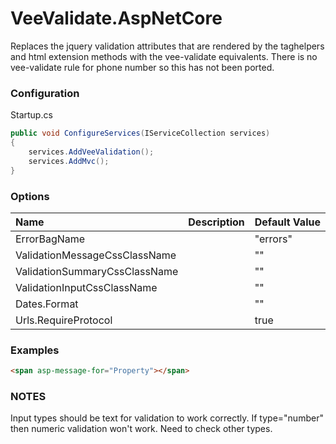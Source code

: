 # VeeValidate.AspNetCore

Replaces the jquery validation attributes that are rendered by the taghelpers and html extension methods with the vee-validate equivalents.
There is no vee-validate rule for phone number so this has not been ported.

### Configuration
Startup.cs
```csharp
public void ConfigureServices(IServiceCollection services)
{
    services.AddVeeValidation();
    services.AddMvc();
}
```

### Options

| Name       | Description | Default Value |
|:-----------|:------------|:--------------|
|ErrorBagName|             | "errors"      |
|ValidationMessageCssClassName|             | ""      |
|ValidationSummaryCssClassName|             | ""      |
|ValidationInputCssClassName|             | ""      |
|Dates.Format|             | ""      |
|Urls.RequireProtocol|             | true      |

### Examples
```html
<span asp-message-for="Property"></span>
```

### NOTES
Input types should be text for validation to work correctly. If type="number" then numeric validation won't work. Need to check other types.